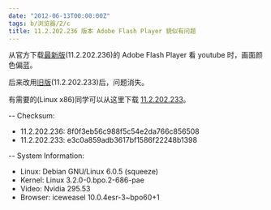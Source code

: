 ```yaml
---
date: "2012-06-13T00:00:00Z"
tags: b/浏览器/2/c
title: 11.2.202.236 版本 Adobe Flash Player 貌似有问题
---
```


从官方下载[最新版][1](11.2.202.236)的 Adobe Flash Player 看 youtube 时，画面颜色偏蓝。

后来改用[旧版][2](11.2.202.233)后，问题消失。

有需要的(Linux x86)同学可以从这里下载 [11.2.202.233][3]。

-- Checksum:

- 11.2.202.236: 8f0f3eb56c988f5c54e2da766c856508
- 11.2.202.233: e3c0a859adb3617bf1586f22248b1398

-- System Information:

- Linux: Debian GNU/Linux 6.0.5 (squeeze)
- Kernel: Linux 3.2.0-0.bpo.2-686-pae
- Video: Nvidia 295.53
- Browser: iceweasel 10.0.4esr-3~bpo60+1

[1]: http://fpdownload.macromedia.com/get/flashplayer/pdc/11.2.202.236/install_flash_player_11_linux.i386.tar.gz
[2]: http://fpdownload.macromedia.com/get/flashplayer/installers/archive/fp_11.2.202.233_archive.zip
[3]: http://du1ab.one/debian/libflashplayer.so

